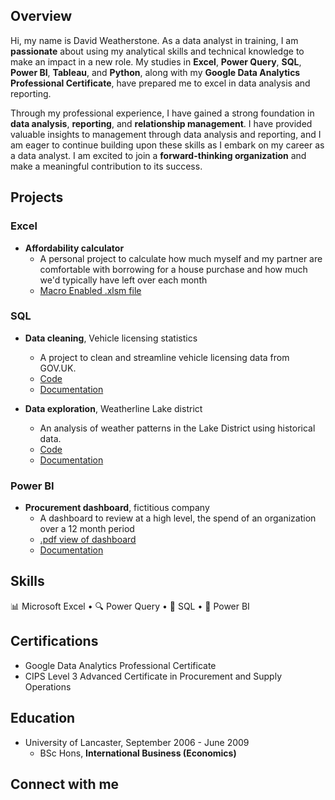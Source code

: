 ## Overview
Hi, my name is David Weatherstone. As a data analyst in training, I am **passionate** about using my analytical skills and technical knowledge to make an impact in a new role. My studies in **Excel**, **Power Query**, **SQL**, **Power BI**, **Tableau**, and **Python**, along with my **Google Data Analytics Professional Certificate**, have prepared me to excel in data analysis and reporting.

Through my professional experience, I have gained a strong foundation in **data analysis**, **reporting**, and **relationship management**. I have provided valuable insights to management through data analysis and reporting, and I am eager to continue building upon these skills as I embark on my career as a data analyst. I am excited to join a **forward-thinking organization** and make a meaningful contribution to its success.


## Projects

### Excel
- **Affordability calculator**
    - A personal project to calculate how much myself and my partner are comfortable with borrowing for a house purchase and how much we'd typically have left over each month
    - [Macro Enabled .xlsm file](EXCEL/Affordability%20calculator.xlsm)

### SQL
- **Data cleaning**, Vehicle licensing statistics
    - A project to clean and streamline vehicle licensing data from GOV.UK.
    - [Code](SQL%20Cleaning%20-%20Vehicle%20licensing%20statistics/README.md)
    - [Documentation](SQL%20Cleaning%20-%20Vehicle%20licensing%20statistics/)

- **Data exploration**, Weatherline Lake district
    - An analysis of weather patterns in the Lake District using historical data.
    - [Code](SQL%20Data%20exploration%20-%20Weatherline/README.md)
    - [Documentation](SQL%20Data%20exploration%20-%20Weatherline/)
    
### Power BI
- **Procurement dashboard**, fictitious company
    - A dashboard to review at a high level, the spend of an organization over a 12 month period
    - [.pdf view of dashboard](https://drive.google.com/file/d/1wqWB2MlV0036dCzYLsSd91TxyCoXMSWj/view?usp=sharing)
    - [Documentation](Power%20BI%20-%20Procurement%20dashboard/README.md)

## Skills
📊 Microsoft Excel • 🔍 Power Query • 💾 SQL • 🔮 Power BI

## Certifications
* Google Data Analytics Professional Certificate
* CIPS Level 3 Advanced Certificate in Procurement and Supply Operations

## Education
* University of Lancaster, September 2006 - June 2009
    * BSc Hons, **International Business (Economics)**

## Connect with me

